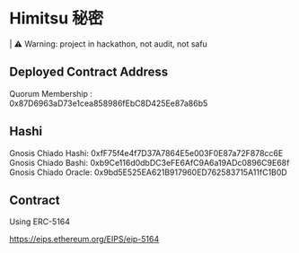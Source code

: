 # Himitsu 秘密

| ⚠️ Warning: project in hackathon, not audit, not safu

## Deployed Contract Address

Quorum Membership : 0x87D6963aD73e1cea858986fEbC8D425Ee87a86b5

## Hashi

Gnosis Chiado Hashi: 0xfF75f4e4f7D37A7864E5e003F0E87a72F878cc6E
Gnosis Chiado Bashi: 0xb9Ce116d0dbDC3eFE6AfC9A6a19ADc0896C9E68f
Gnosis Chiado Oracle: 0x9bd5E525EA621B917960ED762583715A11fC1B0D

## Contract
Using ERC-5164

https://eips.ethereum.org/EIPS/eip-5164